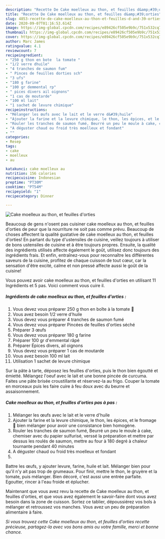```yaml
---
description: "Recette De Cake moelleux au thon, et feuilles d&amp;#39;orties"
title: "Recette De Cake moelleux au thon, et feuilles d&amp;#39;orties"
slug: 4853-recette-de-cake-moelleux-au-thon-et-feuilles-d-and-39-orties
date: 2020-09-07T01:16:53.614Z
image: https://img-global.cpcdn.com/recipes/e89426cf505e9b9c/751x532cq70/cake-moelleux-au-thon-et-feuilles-dorties-photo-principale-de-la-recette.jpg
thumbnail: https://img-global.cpcdn.com/recipes/e89426cf505e9b9c/751x532cq70/cake-moelleux-au-thon-et-feuilles-dorties-photo-principale-de-la-recette.jpg
cover: https://img-global.cpcdn.com/recipes/e89426cf505e9b9c/751x532cq70/cake-moelleux-au-thon-et-feuilles-dorties-photo-principale-de-la-recette.jpg
author: Marc James
ratingvalue: 4.1
reviewcount: 7
recipeingredient:
- "250 g thon en bote  la tomate "
- "1/2 verre dhuile"
- "4 tranches de saumon fum"
- " Pinces de feuilles dorties sch"
- "3 ufs"
- "180 g farine"
- "100 gr demmental rp"
- " pices divers ail oignons"
- "1 cas de moutarde"
- "100 ml lait"
- "1 sachet de levure chimique"
recipeinstructions:
- "Mélanger les œufs avec le lait et le verre d&#39;huile"
- "Ajouter la farine et la levure chimique, le thon, les épices, et le fromage 🧀 bien mélanger pour avoir une consistance bien homogène."
- "Rouler les tranches de saumon fumé, Beurré un peu le moule à cake, chemiser avec du papier sulfurisé, verssé la préparation et mettre par dessus les roulés de saumon, mettre au four à 180 degré à chaleur tournante pendant 40 minutes"
- "A déguster chaud ou froid très moelleux et fondant"
- ""
categories:
- Resep
tags:
- cake
- moelleux
- au

katakunci: cake moelleux au 
nutrition: 156 calories
recipecuisine: Indonesian
preptime: "PT30M"
cooktime: "PT54M"
recipeyield: "1"
recipecategory: Dinner

---
```



![Cake moelleux au thon, et feuilles d&#39;orties](https://img-global.cpcdn.com/recipes/e89426cf505e9b9c/751x532cq70/cake-moelleux-au-thon-et-feuilles-dorties-photo-principale-de-la-recette.jpg)

Beaucoup de gens n'osent pas cuisiner cake moelleux au thon, et feuilles d&#39;orties de peur que la nourriture ne soit pas comme prévu. Beaucoup de choses affectent la qualité gustative de cake moelleux au thon, et feuilles d&#39;orties! En partant du type d'ustensiles de cuisine, veillez toujours à utiliser de bons ustensiles de cuisine et à être toujours propres. Ensuite, la qualité des ingrédients utilisés affecte également le goût, utilisez donc toujours des ingrédients frais. Et enfin, entraînez-vous pour reconnaître les différentes saveurs de la cuisine, profitez de chaque cuisson de tout cœur, car la sensation d'être excité, calme et non pressé affecte aussi le goût de la cuisine!

<!--inarticleads1-->

Vous pouvez avoir cake moelleux au thon, et feuilles d&#39;orties en utilisant 11 Ingrédients et 5 pas. Voici comment vous cuire il.

##### Ingrédients de cake moelleux au thon, et feuilles d&#39;orties :

1. Vous devez vous préparer 250 g thon en boîte à la tomate 🍅
1. Vous avez besoin 1/2 verre d&#39;huile
1. Vous devez vous préparer 4 tranches de saumon fumé
1. Vous devez vous préparer  Pincées de feuilles d&#39;orties séché
1. Préparer 3 œufs
1. Vous devez vous préparer 180 g farine
1. Préparer 100 gr d&#39;emmental râpé
1. Préparer  Épices divers, ail oignons
1. Vous devez vous préparer 1 cas de moutarde
1. Vous avez besoin 100 ml lait
1. Utilisation 1 sachet de levure chimique


Sur la pâte à tarte, déposez les feuilles d&#39;orties, puis le thon bien égoutté et émietté. Mélangez l&#39;oeuf avec le lait et une bonne pincée de curcuma. Faites une pâte brisée croustillante et réservez-la au frigo. Couper la tomate en morceaux puis les faire cuire à feu doux avec du beurre et assaisonnement. 

<!--inarticleads2-->

##### Cake moelleux au thon, et feuilles d&#39;orties pas à pas :

1. Mélanger les œufs avec le lait et le verre d&#39;huile
1. Ajouter la farine et la levure chimique, le thon, les épices, et le fromage 🧀 bien mélanger pour avoir une consistance bien homogène.
1. Rouler les tranches de saumon fumé, Beurré un peu le moule à cake, chemiser avec du papier sulfurisé, verssé la préparation et mettre par dessus les roulés de saumon, mettre au four à 180 degré à chaleur tournante pendant 40 minutes
1. A déguster chaud ou froid très moelleux et fondant
1. 


Battre les œufs, y ajouter levure, farine, huile et lait. Mélanger bien pour qu&#39;il n&#39;y ait pas trop de grumeaux. Pour finir, mettre le thon, le gruyère et la tomate, puis mélanger. Bien décoré, c&#39;est aussi une entrée parfaite. Egoutter, rincer à l&#39;eau froide et éplucher. 

<!--inarticleads1-->

<p>
Maintenant que vous avez revu la recette de Cake moelleux au thon, et feuilles d&#39;orties, et que vous avez également le savoir-faire dont vous avez besoin dans la zone de cuisson. Sortez ce tablier, dépoussiérez vos bols à mélanger et retroussez vos manches. Vous avez un peu de préparation alimentaire à faire.
</p>

<p>
<i>Si vous trouvez cette Cake moelleux au thon, et feuilles d&#39;orties recette précieuse, partagez-la avec vos bons amis ou votre famille, merci et bonne chance.</i>
</p>
